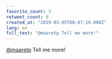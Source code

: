 ```yaml
---
favorite_count: 3
retweet_count: 0
created_at: "2019-03-05T08:47:19.000Z"
lang: en
full_text: "@maaretp Tell me more!"
---
```


[@maaretp](https://twitter.com/maaretp) Tell me more!
